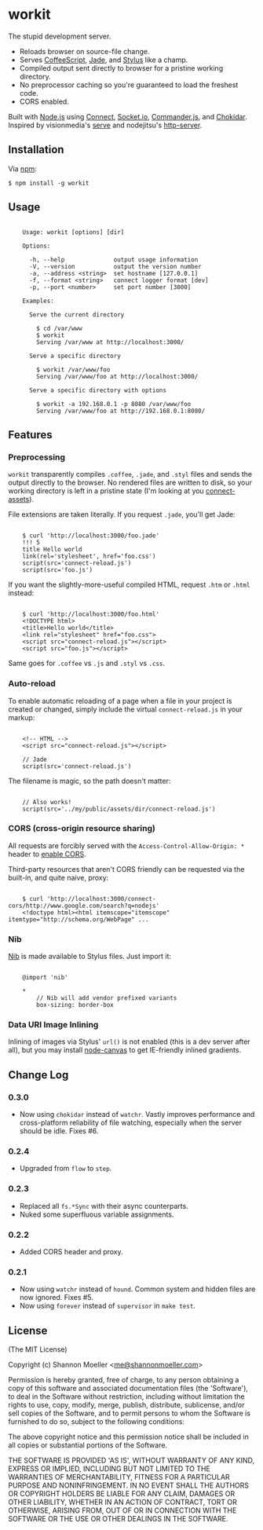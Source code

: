 workit
======

The stupid development server.

- Reloads browser on source-file change.
- Serves [CoffeeScript][coff], [Jade][jade], and [Stylus][styl] like a champ.
- Compiled output sent directly to browser for a pristine working directory.
- No preprocessor caching so you're guaranteed to load the freshest code.
- CORS enabled.

Built with [Node.js][node] using [Connect][conn], [Socket.io][sock],
[Commander.js][comm], and [Chokidar][chok]. Inspired by visionmedia's [serve][serv]
and nodejitsu's [http-server][hser].

Installation
------------

Via [npm](http://npmjs.org/):

    $ npm install -g workit

Usage
-----

```

    Usage: workit [options] [dir]

    Options:

      -h, --help              output usage information
      -V, --version           output the version number
      -a, --address <string>  set hostname [127.0.0.1]
      -f, --format <string>   connect logger format [dev]
      -p, --port <number>     set port number [3000]

    Examples:

      Serve the current directory

        $ cd /var/www
        $ workit
        Serving /var/www at http://localhost:3000/

      Serve a specific directory

        $ workit /var/www/foo
        Serving /var/www/foo at http://localhost:3000/

      Serve a specific directory with options

        $ workit -a 192.168.0.1 -p 8080 /var/www/foo
        Serving /var/www/foo at http://192.168.0.1:8080/

```

Features
--------

### Preprocessing

`workit` transparently compiles `.coffee`, `.jade`, and `.styl` files and sends
the output directly to the browser. No rendered files are written to disk, so
your working directory is left in a pristine state (I'm looking at you
[connect-assets][coas]).

File extensions are taken literally. If you request `.jade`, you'll get Jade:

```

    $ curl 'http://localhost:3000/foo.jade'
    !!! 5
    title Hello world
    link(rel='stylesheet', href='foo.css')
    script(src='connect-reload.js')
    script(src='foo.js')

```

If you want the slightly-more-useful compiled HTML, request `.htm` or `.html`
instead:

```

    $ curl 'http://localhost:3000/foo.html'
    <!DOCTYPE html>
    <title>Hello world</title>
    <link rel="stylesheet" href="foo.css">
    <script src="connect-reload.js"></script>
    <script src="foo.js"></script>

```

Same goes for `.coffee` vs `.js` and `.styl` vs `.css`.

### Auto-reload

To enable automatic reloading of a page when a file in your project is created
or changed, simply include the virtual `connect-reload.js` in your markup:

```

    <!-- HTML -->
    <script src="connect-reload.js"></script>

    // Jade
    script(src='connect-reload.js')

```

The filename is magic, so the path doesn't matter:

```

    // Also works!
    script(src='../my/public/assets/dir/connect-reload.js')

```

### CORS (cross-origin resource sharing)

All requests are forcibly served with the `Access-Control-Allow-Origin: *`
header to [enable CORS][cors].

Third-party resources that aren't CORS friendly can be requested via the
built-in, and quite naive, proxy:

```

    $ curl 'http://localhost:3000/connect-cors/http://www.google.com/search?q=nodejs'
    <!doctype html><html itemscope="itemscope" itemtype="http://schema.org/WebPage" ...

```

### Nib

[Nib][nib] is made available to Stylus files. Just import it:

```

    @import 'nib'

    *
        // Nib will add vendor prefixed variants
        box-sizing: border-box

```

### Data URI Image Inlining

Inlining of images via Stylus' `url()` is not enabled (this is a dev server
after all), but you may install [node-canvas][ncan] to get IE-friendly inlined
gradients.

Change Log
----------

### 0.3.0
- Now using `chokidar` instead of `watchr`. Vastly improves performance and
  cross-platform reliability of file watching, especially when the server should
  be idle. Fixes #6.

### 0.2.4
- Upgraded from `flow` to `step`.

### 0.2.3
- Replaced all `fs.*Sync` with their async counterparts.
- Nuked some superfluous variable assignments.

### 0.2.2
- Added CORS header and proxy.

### 0.2.1

- Now using `watchr` instead of `hound`. Common system and hidden files are now
  ignored. Fixes #5.
- Now using `forever` instead of `supervisor` in `make test`.

License
-------

(The MIT License)

Copyright (c) Shannon Moeller &lt;me@shannonmoeller.com&gt;

Permission is hereby granted, free of charge, to any person obtaining
a copy of this software and associated documentation files (the
'Software'), to deal in the Software without restriction, including
without limitation the rights to use, copy, modify, merge, publish,
distribute, sublicense, and/or sell copies of the Software, and to
permit persons to whom the Software is furnished to do so, subject to
the following conditions:

The above copyright notice and this permission notice shall be
included in all copies or substantial portions of the Software.

THE SOFTWARE IS PROVIDED 'AS IS', WITHOUT WARRANTY OF ANY KIND,
EXPRESS OR IMPLIED, INCLUDING BUT NOT LIMITED TO THE WARRANTIES OF
MERCHANTABILITY, FITNESS FOR A PARTICULAR PURPOSE AND NONINFRINGEMENT.
IN NO EVENT SHALL THE AUTHORS OR COPYRIGHT HOLDERS BE LIABLE FOR ANY
CLAIM, DAMAGES OR OTHER LIABILITY, WHETHER IN AN ACTION OF CONTRACT,
TORT OR OTHERWISE, ARISING FROM, OUT OF OR IN CONNECTION WITH THE
SOFTWARE OR THE USE OR OTHER DEALINGS IN THE SOFTWARE.

[chok]: https://github.com/paulmillr/chokidar/
[coas]: https://github.com/TrevorBurnham/connect-assets/
[coff]: http://coffeescript.org/
[comm]: http://visionmedia.github.com/commander.js/
[conn]: http://senchalabs.org/connect/
[cors]: http://enable-cors.org/
[hser]: https://github.com/nodeapps/http-server/
[jade]: http://jade-lang.com/
[ncan]: https://github.com/LearnBoost/node-canvas/
[nib]:  http://visionmedia.github.com/nib/
[node]: http://nodejs.org/
[serv]: https://github.com/visionmedia/serve/
[sock]: http://socket.io/
[styl]: http://learnboost.github.com/stylus/
